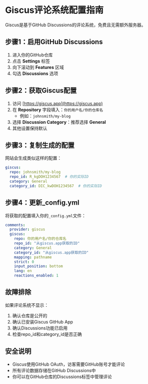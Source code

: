 # Giscus评论系统配置指南

Giscus是基于GitHub Discussions的评论系统，免费且无需额外服务器。

## 步骤1：启用GitHub Discussions

1. 进入你的GitHub仓库
2. 点击 **Settings** 标签
3. 向下滚动到 **Features** 区域
4. 勾选 **Discussions** 选项

## 步骤2：获取Giscus配置

1. 访问 [https://giscus.app](https://giscus.app)
2. 在 **Repository** 字段填入：`你的用户名/你的仓库名`
   - 例如：`johnsmith/my-blog`
3. 选择 **Discussion Category**：推荐选择 **General**
4. 其他设置保持默认

## 步骤3：复制生成的配置

网站会生成类似这样的配置：

```yaml
giscus:
  repo: johnsmith/my-blog
  repo_id: R_kgDOH1234567  # 你的实际ID
  category: General
  category_id: DIC_kwDOH1234567  # 你的实际ID
```

## 步骤4：更新_config.yml

将获取的配置填入你的`_config.yml`文件：

```yaml
comments:
  provider: giscus
  giscus:
    repo: 你的用户名/你的仓库名
    repo_id: "从giscus.app获取的ID"
    category: General
    category_id: "从giscus.app获取的ID"
    mapping: pathname
    strict: 0
    input_position: bottom
    lang: en
    reactions_enabled: 1
```

## 故障排除

如果评论系统不显示：

1. 确认仓库是公开的
2. 确认已安装Giscus GitHub App
3. 确认Discussions功能已启用
4. 检查repo_id和category_id是否正确

## 安全说明

- Giscus使用GitHub OAuth，访客需要GitHub账号才能评论
- 所有评论数据存储在GitHub Discussions中
- 你可以在GitHub仓库的Discussions标签中管理评论 